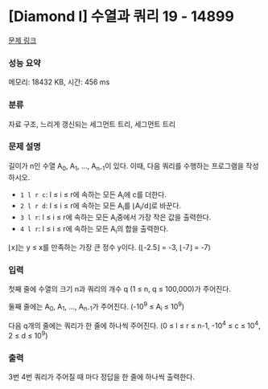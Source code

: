 # [Diamond I] 수열과 쿼리 19 - 14899 

[문제 링크](https://www.acmicpc.net/problem/14899) 

### 성능 요약

메모리: 18432 KB, 시간: 456 ms

### 분류

자료 구조, 느리게 갱신되는 세그먼트 트리, 세그먼트 트리

### 문제 설명

<p>길이가 n인 수열 A<sub>0</sub>, A<sub>1</sub>, ..., A<sub>n-1</sub>이 있다. 이때, 다음 쿼리를 수행하는 프로그램을 작성하시오.</p>

<ul>
	<li><code>1 l r c</code>: l ≤ i ≤ r에 속하는 모든 A<sub>i</sub>에 c를 더한다.</li>
	<li><code>2 l r d</code>: l ≤ i ≤ r에 속하는 모든 A<sub>i</sub>를 ⌊A<sub>i</sub>/d⌋로 바꾼다.</li>
	<li><code>3 l r</code>: l ≤ i ≤ r에 속하는 모든 A<sub>i</sub>중에서 가장 작은 값을 출력한다.</li>
	<li><code>4 l r</code>: l ≤ i ≤ r에 속하는 모든 A<sub>i</sub>의 합을 출력한다.</li>
</ul>

<p>⌊x⌋는 y ≤ x를 만족하는 가장 큰 정수 y이다. (⌊-2.5⌋ = -3, ⌊-7⌋ = -7)</p>

### 입력 

 <p>첫째 줄에 수열의 크기 n과 쿼리의 개수 q (1 ≤ n, q ≤ 100,000)가 주어진다.</p>

<p>둘째 줄에는 A<sub>0</sub>, A<sub>1</sub>, ..., A<sub>n-1</sub>가 주어진다. (-10<sup>9</sup> ≤ A<sub>i</sub> ≤ 10<sup>9</sup>)</p>

<p>다음 q개의 줄에는 쿼리가 한 줄에 하나씩 주어진다. (0 ≤ l ≤ r ≤ n-1, -10<sup>4</sup> ≤ c ≤ 10<sup>4</sup>, 2 ≤ d ≤ 10<sup>9</sup>)</p>

### 출력 

 <p>3번 4번 쿼리가 주어질 때 마다 정답을 한 줄에 하나씩 출력한다.</p>

